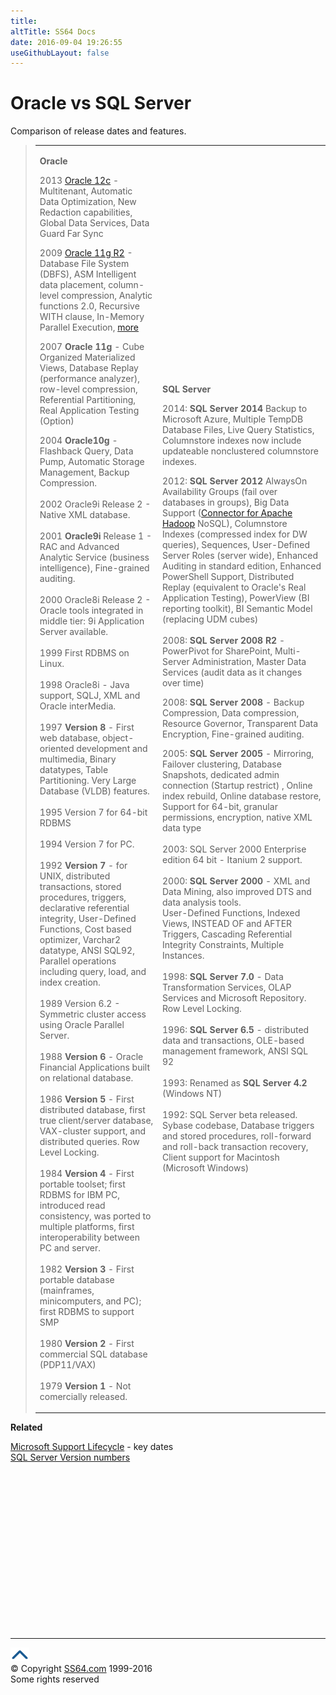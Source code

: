 ```yaml
---
title:
altTitle: SS64 Docs
date: 2016-09-04 19:26:55
useGithubLayout: false
---
```

<!-- #BeginLibraryItem "/Library/head_orasyntax.lbi" --><!-- #EndLibraryItem --><h1>Oracle  vs SQL Server</h1>
<p>Comparison of release dates and features.</p>
<blockquote>
<table>
    <tbody><tr>
      <td><p><b>Oracle</b></p>
<p>2013 <a href="https://www.oracle.com/database/">Oracle 12c</a> - Multitenant, Automatic Data Optimization, New Redaction capabilities, Global Data Services, Data Guard Far Sync</p>
      <p>2009 <a href="http://www.oracle.com/technetwork/database/enterprise-edition/downloads/112010-win64soft-094461.html">Oracle 11g R2</a> - Database File System (DBFS), ASM Intelligent data placement, column-level compression, Analytic functions 2.0, Recursive WITH clause, In-Memory Parallel Execution, <a href="http://docs.oracle.com/cd/E11882_01/server.112/e17128/chapter1.htm">more</a></p>
<p>2007 <b>Oracle 11g</b> - Cube Organized Materialized Views, Database Replay (performance analyzer), row-level compression, Referential Partitioning, Real Application Testing (Option) </p>
<p>2004 <b>Oracle10g</b> - Flashback Query, Data Pump, Automatic Storage Management, Backup Compression.<br>
  <br>
  2002 Oracle9i Release 2 - Native XML database.<br>
  <br>
  2001 <b>Oracle9i</b> Release 1 - RAC and Advanced Analytic
          Service (business intelligence), Fine-grained auditing.<br>
  <br> 2000 Oracle8i Release 2 - Oracle tools integrated in middle tier: 9i Application Server available.<br>
  <br> 1999 First RDBMS on Linux.<br>
  <br> 1998 Oracle8i - Java support, SQLJ, XML and Oracle interMedia. <br>
  <br> 1997 <b>Version 8</b> - First web database, object-oriented development and multimedia, Binary datatypes, Table Partitioning. Very Large Database (VLDB) features.<br>
  <br> 1995 Version 7 for 64-bit RDBMS<br>
  <br> 1994 Version 7 for PC.<br>
  <br> 1992 <b>Version 7</b> - for UNIX, distributed transactions, stored procedures, triggers, declarative referential integrity, User-Defined Functions,  Cost based optimizer, Varchar2 datatype, ANSI SQL92, Parallel operations including query, load, and  index creation.<br>
  <br> 1989 Version 6.2 - Symmetric cluster access using  Oracle Parallel Server.<br>
  <br> 1988 <b>Version 6</b> - Oracle Financial Applications built on relational database.<br>
  <br> 1986 <b>Version 5</b> - First distributed database, first true client/server database, VAX-cluster support, and distributed queries. Row Level Locking.<br>
  <br> 1984 <b>Version 4</b> - First portable toolset; first RDBMS for IBM PC, introduced read consistency, was ported to multiple platforms, first interoperability between PC and server. <br>
  <br> 1982 <b>Version 3</b> - First portable database (mainframes, minicomputers, and PC); first RDBMS to support SMP <br>
  <br> 1980 <b>Version 2</b> - First commercial SQL database (PDP11/VAX)<br>
  <br> 1979 <b>Version 1</b> - Not comercially released.</p></td>
<td><p><b>SQL Server</b></p>
<p>2014: <b>SQL Server 2014</b> Backup to Microsoft Azure, Multiple TempDB Database Files, Live Query Statistics, Columnstore indexes now include updateable nonclustered columnstore indexes.</p>
<p>2012: <b>SQL Server 2012</b> AlwaysOn Availability Groups (fail over databases in groups), Big Data Support (<a href="http://www.microsoft.com/download/en/details.aspx?id=27584">Connector for Apache Hadoop</a> NoSQL),
Columnstore Indexes (compressed index for DW queries), Sequences, User-Defined Server Roles (server wide), Enhanced Auditing  in standard edition, 
Enhanced PowerShell Support, Distributed Replay (equivalent to Oracle's Real Application Testing), PowerView (BI reporting toolkit), BI Semantic Model (replacing UDM cubes)<br>
<br>
2008: <b>SQL Server 2008 R2</b> - PowerPivot for SharePoint, Multi-Server Administration, Master Data Services (audit data as it changes over time)</p>
<p>2008: <b>SQL Server 2008</b> - Backup Compression, Data compression, Resource Governor, Transparent Data Encryption, Fine-grained auditing.</p>
<p>2005: <b>SQL Server 2005</b> - Mirroring, Failover clustering, Database Snapshots, dedicated admin connection (Startup restrict) , Online index rebuild, Online database restore, Support for 64-bit, granular permissions, encryption, native XML data type<br>
  <br> 2003: SQL Server 2000 Enterprise edition 64 bit - Itanium 2 support.<br>
  <br> 2000: <b>SQL Server 2000</b> - XML and Data Mining, also improved DTS and data analysis tools.<br>
  User-Defined Functions, Indexed Views, INSTEAD OF and AFTER Triggers, Cascading Referential Integrity
  Constraints, Multiple Instances.<br>
  <br> 1998: <b>SQL Server 7.0</b> - Data Transformation Services, OLAP Services and Microsoft Repository. Row Level
          Locking.<br>
  <br> 1996: <b>SQL Server 6.5</b> - distributed data and transactions, OLE-based management framework, ANSI SQL 92 <br>
  <br> 1993: Renamed as <b>SQL Server 4.2</b> (Windows NT)<br>
  <br> 1992: SQL Server beta released. Sybase codebase, Database triggers and stored procedures, roll-forward and roll-back
transaction recovery, Client support for Macintosh (Microsoft Windows)</p></td>
 </tr>
</tbody></table>
</blockquote>
<p><b>Related</b></p>
<p><a href="../docs/lifecycle.html">Microsoft Support Lifecycle</a> - key dates<br>
<a href="http://www.sqlteam.com/article/sql-server-versions">SQL
Server Version numbers </a></p><!-- #BeginLibraryItem "/Library/foot_ora.lbi" --><p>
<!-- oracle-footer -->
<ins class="adsbygoogle" style="display:inline-block;width:300px;height:250px" data-ad-client="ca-pub-6140977852749469" data-ad-slot="4275490898"></ins>
<script>
(adsbygoogle = window.adsbygoogle || []).push({});
</script></p>
<hr>
<div id="bl" class="footer"><a href="syntax-versions.html#"><img src="../images/top.png" width="30" height="22" alt="Back to the Top"></a></div>
<div id="br" class="footer, tagline">© Copyright <a href="http://ss64.com/">SS64.com</a> 1999-2016<br>
Some rights reserved</div><!-- #EndLibraryItem -->


